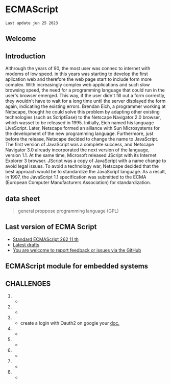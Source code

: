 # ECMAScript
` Last update jun 25 2023 `
## Welcome
## Introduction
Althrough the years of 90, the most user was connec to internet with modems of low speed. in this years was starting to develop the first aplication web and therefore the web page start to include form more complex.
With increasingly complex web applications and such slow browsing speed, the need for a programming language that could run in the user's browser emerged. This way, if the user didn't fill out a form correctly, they wouldn't have to wait for a long time until the server displayed the form again, indicating the existing errors.
Brendan Eich, a programmer working at Netscape, thought he could solve this problem by adapting other existing technologies (such as ScriptEase) to the Netscape Navigator 2.0 browser, which wasset to be released in 1995. Initially, Eich named his language LiveScript.
Later, Netscape formed an alliance with Sun Microsystems for the development of the new programming language. Furthermore, just before the release, Netscape decided to change the name to JavaScript.
The first version of JavaScript was a complete success, and Netscape Navigator 3.0 already incorporated the next version of the language, version 1.1. At the same time, Microsoft released JScript with its Internet Explorer 3 browser. JScript was a copy of JavaScript with a name change to avoid legal issues.
To avoid a technology war, Netscape decided that the best approach would be to standardize the JavaScript language. As a result, in 1997, the JavaScript 1.1 specification was submitted to the ECMA (European Computer Manufacturers Association) for standardization.
## data sheet
> general proppose programming language (GPL)

## Last version of ECMA Script
- <a href="https://262.ecma-international.org/11.0/"> Standard ECMAScript 262 11 th</a>
- <a href="https://github.com/tc39/ecma262"> Latest drafts </a>
- <a href="https://github.com/tc39/ecma262/issues">You are welcome to report feedback or issues via the GitHub</a>






## ECMAScript module for embedded systems


## CHALLENGES
1. -
2. -
3. - create a login with Oauth2 on google your <a href="https://github.com/googleapis/google-api-nodejs-client/tree/main">doc.</a>
4. -
5. -
6. -
7. -
8. -
